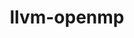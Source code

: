 ---
title: "llvm-openmp"
layout: cache
categories: [package, develop-2025-03-23]
meta: {"compilers": ["apple-clang@=16.0.0"], "num_specs": 1, "num_specs_by_stack": {"ml-darwin-aarch64-mps": 1, "root": 1}, "oss": ["sequoia"], "platforms": ["darwin"], "stacks": ["ml-darwin-aarch64-mps", "root"], "targets": ["aarch64"], "versions": ["18.1.0"]}
spec_details: [{"compiler": "apple-clang@=16.0.0", "hash": "ihq663njcqb2bt6guytcj3ivn4iv4xrq", "os": "sequoia", "platform": "darwin", "size": "-", "stacks": ["ml-darwin-aarch64-mps", "root"], "target": "aarch64", "variants": ["build_system=cmake", "build_type=Release", "generator=make", "~ipo", "+multicompat"], "versions": ["18.1.0"]}]
---